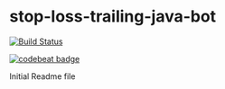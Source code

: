 # stop-loss-trailing-java-bot

[![Build Status](https://travis-ci.org/rgf2004/stop-loss-trailing-java-bot.svg?branch=master)](https://travis-ci.org/rgf2004/stop-loss-trailing-java-bot)

[![codebeat badge](https://codebeat.co/badges/54bcb1e6-0810-424a-a766-795d1169e5ee)](https://codebeat.co/projects/github-com-rgf2004-stop-loss-trailing-java-bot-master)

Initial Readme file
